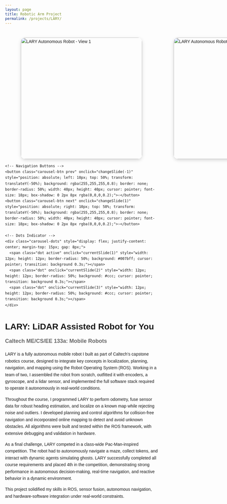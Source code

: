 ```yaml
---
layout: page
title: Robotic Arm Project
permalink: /projects/LARY/
---
```


<div style="max-width: 800px; margin: 40px auto; font-family: Arial, sans-serif; line-height: 1.6;">
  
  <!-- LARY Image Carousel -->
  <div class="carousel-container" style="max-width: 600px; margin: 20px auto; position: relative;">
    <div class="carousel-track" style="display: flex; transition: transform 0.5s ease-in-out;">
      <div class="carousel-slide" style="min-width: 100%; display: flex; justify-content: center;">
        <img src="https://diego-0303.github.io/images/LARY1.jpeg" alt="LARY Autonomous Robot - View 1" style="width: 400px; height: 400px; object-fit: cover; border-radius: 15px; box-shadow: 0 4px 12px rgba(0,0,0,0.15);">
      </div>
      <div class="carousel-slide" style="min-width: 100%; display: flex; justify-content: center;">
        <img src="https://diego-0303.github.io/images/LARY2.jpeg" alt="LARY Autonomous Robot - View 2" style="width: 400px; height: 400px; object-fit: cover; border-radius: 15px; box-shadow: 0 4px 12px rgba(0,0,0,0.15);">
      </div>
      <div class="carousel-slide" style="min-width: 100%; display: flex; justify-content: center;">
        <img src="https://diego-0303.github.io/images/LARY3.jpeg" alt="LARY Autonomous Robot - View 3" style="width: 400px; height: 400px; object-fit: cover; border-radius: 15px; box-shadow: 0 4px 12px rgba(0,0,0,0.15);">
      </div>
    </div>
    
    <!-- Navigation Buttons -->
    <button class="carousel-btn prev" onclick="changeSlide(-1)" style="position: absolute; left: 10px; top: 50%; transform: translateY(-50%); background: rgba(255,255,255,0.8); border: none; border-radius: 50%; width: 40px; height: 40px; cursor: pointer; font-size: 18px; box-shadow: 0 2px 8px rgba(0,0,0,0.2);">‹</button>
    <button class="carousel-btn next" onclick="changeSlide(1)" style="position: absolute; right: 10px; top: 50%; transform: translateY(-50%); background: rgba(255,255,255,0.8); border: none; border-radius: 50%; width: 40px; height: 40px; cursor: pointer; font-size: 18px; box-shadow: 0 2px 8px rgba(0,0,0,0.2);">›</button>
    
    <!-- Dots Indicator -->
    <div class="carousel-dots" style="display: flex; justify-content: center; margin-top: 15px; gap: 8px;">
      <span class="dot active" onclick="currentSlide(1)" style="width: 12px; height: 12px; border-radius: 50%; background: #007bff; cursor: pointer; transition: background 0.3s;"></span>
      <span class="dot" onclick="currentSlide(2)" style="width: 12px; height: 12px; border-radius: 50%; background: #ccc; cursor: pointer; transition: background 0.3s;"></span>
      <span class="dot" onclick="currentSlide(3)" style="width: 12px; height: 12px; border-radius: 50%; background: #ccc; cursor: pointer; transition: background 0.3s;"></span>
    </div>
  </div>

  <script>
    let currentSlideIndex = 0;
    const slides = document.querySelectorAll('.carousel-slide');
    const dots = document.querySelectorAll('.dot');
    const track = document.querySelector('.carousel-track');

    function showSlide(index) {
      if (index >= slides.length) currentSlideIndex = 0;
      if (index < 0) currentSlideIndex = slides.length - 1;
      
      track.style.transform = `translateX(-${currentSlideIndex * 100}%)`;
      
      // Update dots
      dots.forEach((dot, i) => {
        dot.style.background = i === currentSlideIndex ? '#007bff' : '#ccc';
      });
    }

    function changeSlide(direction) {
      currentSlideIndex += direction;
      showSlide(currentSlideIndex);
    }

    function currentSlide(index) {
      currentSlideIndex = index - 1;
      showSlide(currentSlideIndex);
    }

    // Auto-advance slides every 4 seconds
    setInterval(() => {
      changeSlide(1);
    }, 4000);
  </script>
  
  <h2 style="font-size: 28px; margin-bottom: 10px;">LARY: LiDAR Assisted Robot for You</h2>
  <h3 style="font-size: 18px; color: #666; margin-top: 0;">Caltech ME/CS/EE 133a: Mobile Robots</h3>
  
  <p>
    LARY is a fully autonomous mobile robot I built as part of Caltech’s capstone robotics course, designed to integrate key concepts in localization, planning, navigation, and mapping using the Robot Operating System (ROS). Working in a team of two, I assembled the robot from scratch, outfitted it with encoders, a gyroscope, and a lidar sensor, and implemented the full software stack required to operate it autonomously in real-world conditions.
  </p>

  <p>
    Throughout the course, I programmed LARY to perform odometry, fuse sensor data for robust heading estimation, and localize on a known map while rejecting noise and outliers. I developed planning and control algorithms for collision-free navigation and incorporated online mapping to detect and avoid unknown obstacles. All algorithms were built and tested within the ROS framework, with extensive debugging and validation in hardware.
  </p>

  <p>
    As a final challenge, LARY competed in a class-wide Pac-Man-inspired competition. The robot had to autonomously navigate a maze, collect tokens, and interact with dynamic agents simulating ghosts. LARY successfully completed all course requirements and placed 4th in the competition, demonstrating strong performance in autonomous decision-making, real-time navigation, and reactive behavior in a dynamic environment.
  </p>

  <p>
    This project solidified my skills in ROS, sensor fusion, autonomous navigation, and hardware-software integration under real-world constraints.
  </p>
</div>
